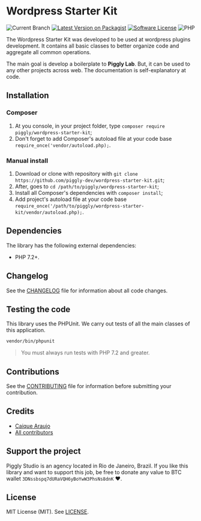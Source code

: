 # Wordpress Starter Kit

![Current Branch](https://img.shields.io/badge/version-2.x.x-green?style=flat-square) [![Latest Version on Packagist](https://img.shields.io/packagist/v/piggly/wordpress-starter-kit.svg?style=flat-square)](https://packagist.org/packages/piggly/wordpress-starter-kit) [![Software License](https://img.shields.io/badge/license-MIT-brightgreen.svg?style=flat-square)](LICENSE) ![PHP](https://img.shields.io/packagist/php-v/piggly/wordpress-starter-kit?style=flat-square)

The Wordpress Starter Kit was developed to be used at wordpress plugins development. It contains all basic classes to better organize code and aggregate all common operations.

The main goal is develop a boilerplate to **Piggly Lab**. But, it can be used to any other projects across web. The documentation is self-explanatory at code.

## Installation

### Composer

1. At you console, in your project folder, type `composer require piggly/wordpress-starter-kit`;
2. Don't forget to add Composer's autoload file at your code base `require_once('vendor/autoload.php);`.

### Manual install

1. Download or clone with repository with `git clone https://github.com/piggly-dev/wordpress-starter-kit.git`;
2. After, goes to `cd /path/to/piggly/wordpress-starter-kit`;
3. Install all Composer's dependencies with `composer install`;
4. Add project's autoload file at your code base `require_once('/path/to/piggly/wordpress-starter-kit/vendor/autoload.php);`.

## Dependencies

The library has the following external dependencies:

* PHP 7.2+.

## Changelog

See the [CHANGELOG](CHANGELOG.md) file for information about all code changes.

## Testing the code

This library uses the PHPUnit. We carry out tests of all the main classes of this application.

```bash
vendor/bin/phpunit
```

> You must always run tests with PHP 7.2 and greater.

## Contributions

See the [CONTRIBUTING](CONTRIBUTING.md) file for information before submitting your contribution.

## Credits

- [Caique Araujo](https://github.com/caiquearaujo)
- [All contributors](../../contributors)

## Support the project

Piggly Studio is an agency located in Rio de Janeiro, Brazil. If you like this library and want to support this job, be free to donate any value to BTC wallet `3DNssbspq7dURaVQH6yBoYwW3PhsNs8dnK` ❤.

## License

MIT License (MIT). See [LICENSE](LICENSE).